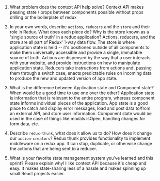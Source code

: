1. What problem does the context API help solve?
Context API makes passing state / props between components possible without props drilling or the boilerplate of redux 
1. In your own words, describe `actions`, `reducers` and the `store` and their role in Redux. What does each piece do? Why is the store known as a 'single source of truth' in a redux application?
Actions, reducers, and the store are all part of Redux' 1-way data flow. The store is where application state is held -- it's positioned outside of all components to make them universally accessible and provide a single, immutable source of truth. Actions are dispensed by the way that a user interacts with your website, and provide instructions on how to manipulate application state. Reducers take  instructions from actions and, passing them through a switch case, enacts predictable rules on incoming data to produce the new and updated version of app state.
1. What is the difference between Application state and Component state? When would be a good time to use one over the other?
Application state is information that is relevant to the entire program, whereas component state informs individual pieces of the application. App state is a good place to catch and display error messages, load and post data to/from an external API, and store user information. Component state would be used in the case of things like modals isOpen, handling changes for form data, etc.
1. Describe `redux-thunk`, what does it allow us to do? How does it change our `action-creators`?
Redux thunk provides functionality to implement middleware on a redux app. It can stop, duplicate, or otherwise change the actions that are being sent to a reducer. 

1. What is your favorite state management system you've learned and this sprint? Please explain why!
I like context API because it's cheap and easy. It makes state-sharing less of a hassle and makes spinning up small React projects easier.